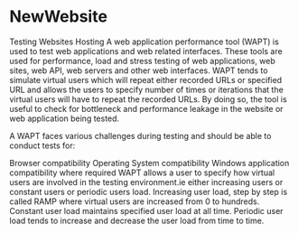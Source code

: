 # NewWebsite
Testing Websites Hosting
A web application performance tool (WAPT) is used to test web applications and web related interfaces. These tools are used for performance, load and stress testing of web applications, web sites, web API, web servers and other web interfaces. WAPT tends to simulate virtual users which will repeat either recorded URLs or specified URL and allows the users to specify number of times or iterations that the virtual users will have to repeat the recorded URLs. By doing so, the tool is useful to check for bottleneck and performance leakage in the website or web application being tested.

A WAPT faces various challenges during testing and should be able to conduct tests for:

Browser compatibility
Operating System compatibility
Windows application compatibility where required
WAPT allows a user to specify how virtual users are involved in the testing environment.ie either increasing users or constant users or periodic users load. Increasing user load, step by step is called RAMP where virtual users are increased from 0 to hundreds. Constant user load maintains specified user load at all time. Periodic user load tends to increase and decrease the user load from time to time.


